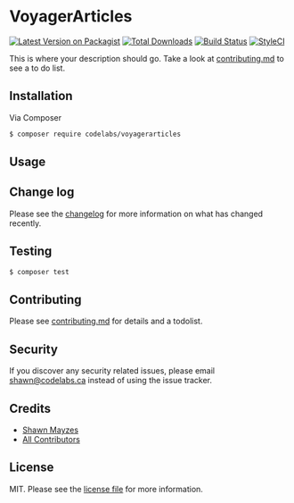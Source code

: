 # VoyagerArticles

[![Latest Version on Packagist][ico-version]][link-packagist]
[![Total Downloads][ico-downloads]][link-downloads]
[![Build Status][ico-travis]][link-travis]
[![StyleCI][ico-styleci]][link-styleci]

This is where your description should go. Take a look at [contributing.md](contributing.md) to see a to do list.

## Installation

Via Composer

``` bash
$ composer require codelabs/voyagerarticles
```

## Usage

## Change log

Please see the [changelog](changelog.md) for more information on what has changed recently.

## Testing

``` bash
$ composer test
```

## Contributing

Please see [contributing.md](contributing.md) for details and a todolist.

## Security

If you discover any security related issues, please email shawn@codelabs.ca instead of using the issue tracker.

## Credits

- [Shawn Mayzes][link-author]
- [All Contributors][link-contributors]

## License

MIT. Please see the [license file](license.md) for more information.

[ico-version]: https://img.shields.io/packagist/v/codelabs/voyagerarticles.svg?style=flat-square
[ico-downloads]: https://img.shields.io/packagist/dt/codelabs/voyagerarticles.svg?style=flat-square
[ico-travis]: https://img.shields.io/travis/codelabs/voyagerarticles/master.svg?style=flat-square
[ico-styleci]: https://styleci.io/repos/12345678/shield

[link-packagist]: https://packagist.org/packages/codelabs/voyagerarticles
[link-downloads]: https://packagist.org/packages/codelabs/voyagerarticles
[link-travis]: https://travis-ci.org/codelabs/voyagerarticles
[link-styleci]: https://styleci.io/repos/12345678
[link-author]: https://github.com/codelabs
[link-contributors]: ../../contributors]